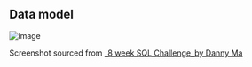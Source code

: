 ## Data model

![image](https://github.com/GBlanch/SQL-weekly-challenges/assets/136500426/445ed085-2bc3-46fb-9797-62f248791c38)

Screenshot sourced from [_8 week SQL Challenge_by Danny Ma](https://8weeksqlchallenge.com/case-study-3/) 
